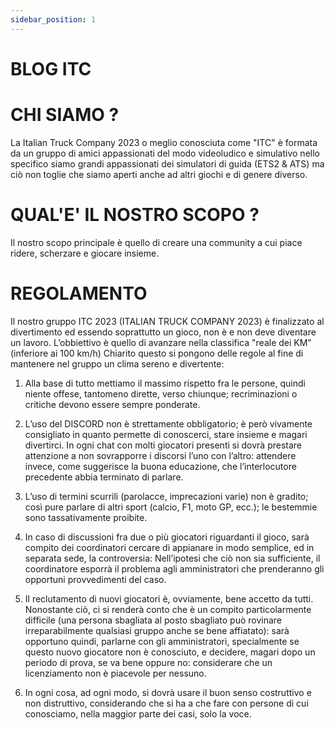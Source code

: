 ```yaml
---
sidebar_position: 1
---
```

# BLOG ITC

# CHI SIAMO ?
La Italian Truck Company 2023 o meglio conosciuta come "ITC" è formata da un gruppo di amici appassionati del modo videoludico e simulativo nello specifico siamo grandi appassionati dei simulatori di guida (ETS2 & ATS) ma ciò non toglie che siamo aperti anche ad altri giochi e di genere diverso.

# QUAL'E' IL NOSTRO SCOPO ?
Il nostro scopo principale è quello di creare una community a cui piace ridere, scherzare e giocare insieme.

# REGOLAMENTO
Il nostro gruppo ITC 2023 (ITALIAN TRUCK COMPANY 2023) è finalizzato al divertimento ed essendo
soprattutto un gioco, non è e non deve diventare un lavoro.
L’obbiettivo è quello di avanzare nella classifica "reale dei KM" (inferiore ai 100 km/h)
Chiarito questo si pongono delle regole al fine di mantenere nel gruppo un clima sereno e divertente:

1) Alla base di tutto mettiamo il massimo rispetto fra le persone, quindi niente offese,
tantomeno dirette, verso chiunque; recriminazioni o critiche devono essere sempre
ponderate.

2) L’uso del DISCORD non è strettamente obbligatorio; è però vivamente consigliato in quanto
permette di conoscerci, stare insieme e magari divertirci. In ogni chat con molti giocatori
presenti si dovrà prestare attenzione a non sovrapporre i discorsi l’uno con l’altro:
attendere invece, come suggerisce la buona educazione, che l’interlocutore precedente
abbia terminato di parlare.

3) L’uso di termini scurrili (parolacce, imprecazioni varie) non è gradito;
così pure parlare di altri sport (calcio, F1, moto GP, ecc.); le bestemmie sono tassativamente proibite.

4) In caso di discussioni fra due o più giocatori riguardanti il gioco, sarà compito dei
coordinatori cercare di appianare in modo semplice, ed in separata sede, la controversia:
Nell’ipotesi che ciò non sia sufficiente, il coordinatore esporrà il problema agli
amministratori che prenderanno gli opportuni provvedimenti del caso.

5) Il reclutamento di nuovi giocatori è, ovviamente, bene accetto da tutti. Nonostante ciò, ci si
renderà conto che è un compito particolarmente difficile (una persona sbagliata al posto
sbagliato può rovinare irreparabilmente qualsiasi gruppo anche se bene affiatato): sarà
opportuno quindi, parlarne con gli amministratori, specialmente se questo nuovo giocatore
non è conosciuto, e decidere, magari dopo un periodo di prova, se va bene oppure no:
considerare che un licenziamento non è piacevole per nessuno.

6) In ogni cosa, ad ogni modo, si dovrà usare il buon senso costruttivo e non distruttivo,
considerando che si ha a che fare con persone di cui conosciamo, nella maggior parte dei
casi, solo la voce.